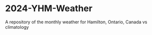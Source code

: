# 2024-YHM-Weather
A repository of the monthly weather for Hamilton, Ontario, Canada vs climatology 
